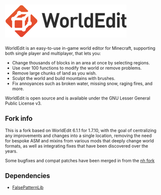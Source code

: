 <h1>
    <img src="worldedit-logo.svg" alt="WorldEdit" width="400" /> 
</h1>

WorldEdit is an easy-to-use in-game world editor for Minecraft, supporting both
single player and multiplayer, that lets you:

* Change thousands of blocks in an area at once by selecting regions.
* Use over 100 functions to modify the world or remove problems.
* Remove large chunks of land as you wish.
* Sculpt the world and build mountains with brushes.
* Fix annoyances such as broken water, missing snow, raging fires, and more.

WorldEdit is open source and is available under the GNU Lesser General Public
License v3.

## Fork info

This is a fork based on WorldEdit 6.1.1 for 1.7.10, with the goal of centralizing any improvements and changes into a single location,
removing the need for bespoke ASM and mixins from various mods that deeply change world formats, as well as integrating fixes that have been discovered over the years.

Some bugfixes and compat patches have been merged in from the [nh fork](https://github.com/GTNewHorizons/worldedit-gtnh)

## Dependencies

- [FalsePatternLib](https://github.com/FalsePattern/FalsePatternLib)